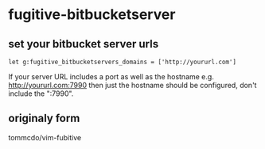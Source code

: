 # fugitive-bitbucketserver

## set your bitbucket server urls

```viml
let g:fugitive_bitbucketservers_domains = ['http://yoururl.com'] 
```
If your server URL includes a port as well as the hostname e.g. http://yoururl.com:7990 then just the hostname should be configured, don't include the ":7990".

## originaly form
tommcdo/vim-fubitive
